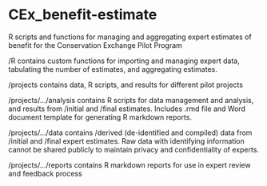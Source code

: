 # CEx_benefit-estimate

R scripts and functions for managing and aggregating expert estimates of benefit for the Conservation Exchange Pilot Program

/R contains custom functions for importing and managing expert data, tabulating the number of estimates, and aggregating estimates.

/projects contains data, R scripts, and results for different pilot projects

/projects/.../analysis contains R scripts for data management and analysis, and results from /initial and /final estimates. Includes .rmd file and Word document template for generating R markdown reports. 

/projects/.../data contains /derived (de-identified and compiled) data from /initial and /final expert estimates. Raw data with identifying information cannot be shared publicly to maintain privacy and confidentiality of experts.

/projects/.../reports contains R markdown reports for use in expert review and feedback process
